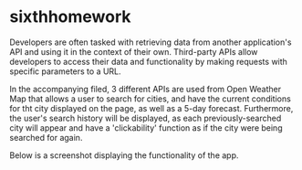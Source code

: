# sixthhomework
Developers are often tasked with retrieving data from another application's API and using it in the context of their own. Third-party APIs allow developers to access their data and functionality by making requests with specific parameters to a URL. 

In the accompanying filed, 3 different APIs are used from Open Weather Map that allows a user to search for cities, and have the current conditions for tht city displayed on the page, as well as a 5-day forecast. Furthermore, the user's search history will be displayed, as each previously-searched city will appear and have a 'clickability' function as if the city were being searched for again.

Below is a screenshot displaying the functionality of the app. 